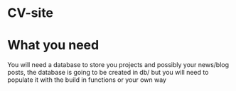 # CV-site

# What you need
You will need a database to store you projects and possibly your news/blog posts, the database is going to be created in db/ but you will need to populate it with the build in functions or your own way
